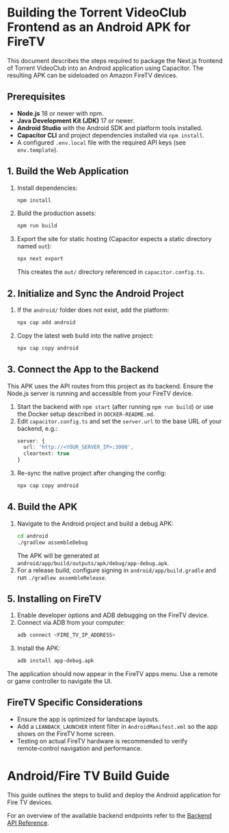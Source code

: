 # Building the Torrent VideoClub Frontend as an Android APK for FireTV

This document describes the steps required to package the Next.js frontend of Torrent VideoClub into an Android application using Capacitor. The resulting APK can be sideloaded on Amazon FireTV devices.

## Prerequisites

- **Node.js** 18 or newer with npm.
- **Java Development Kit (JDK)** 17 or newer.
- **Android Studio** with the Android SDK and platform tools installed.
- **Capacitor CLI** and project dependencies installed via `npm install`.
- A configured `.env.local` file with the required API keys (see `env.template`).

## 1. Build the Web Application

1. Install dependencies:
   ```bash
   npm install
   ```
2. Build the production assets:
   ```bash
   npm run build
   ```
3. Export the site for static hosting (Capacitor expects a static directory named `out`):
   ```bash
   npx next export
   ```
   This creates the `out/` directory referenced in `capacitor.config.ts`.

## 2. Initialize and Sync the Android Project

1. If the `android/` folder does not exist, add the platform:
   ```bash
   npx cap add android
   ```
2. Copy the latest web build into the native project:
   ```bash
   npx cap copy android
   ```

## 3. Connect the App to the Backend

This APK uses the API routes from this project as its backend. Ensure the Node.js
server is running and accessible from your FireTV device.

1. Start the backend with `npm start` (after running `npm run build`) or use the
   Docker setup described in `DOCKER-README.md`.
2. Edit `capacitor.config.ts` and set the `server.url` to the base URL of your
   backend, e.g.:
   ```ts
   server: {
     url: 'http://<YOUR_SERVER_IP>:3000',
     cleartext: true
   }
   ```
3. Re-sync the native project after changing the config:
   ```bash
   npx cap copy android
   ```

## 4. Build the APK

1. Navigate to the Android project and build a debug APK:
   ```bash
   cd android
   ./gradlew assembleDebug
   ```
   The APK will be generated at `android/app/build/outputs/apk/debug/app-debug.apk`.
2. For a release build, configure signing in `android/app/build.gradle` and run `./gradlew assembleRelease`.

## 5. Installing on FireTV

1. Enable developer options and ADB debugging on the FireTV device.
2. Connect via ADB from your computer:
   ```bash
   adb connect <FIRE_TV_IP_ADDRESS>
   ```
3. Install the APK:
   ```bash
   adb install app-debug.apk
   ```

The application should now appear in the FireTV apps menu. Use a remote or game controller to navigate the UI.

## FireTV Specific Considerations

- Ensure the app is optimized for landscape layouts.
- Add a `LEANBACK_LAUNCHER` intent filter in `AndroidManifest.xml` so the app shows on the FireTV home screen.
- Testing on actual FireTV hardware is recommended to verify remote‑control navigation and performance.

# Android/Fire TV Build Guide

This guide outlines the steps to build and deploy the Android application for Fire TV devices.

For an overview of the available backend endpoints refer to the [Backend API Reference](backend-api-reference.md).
